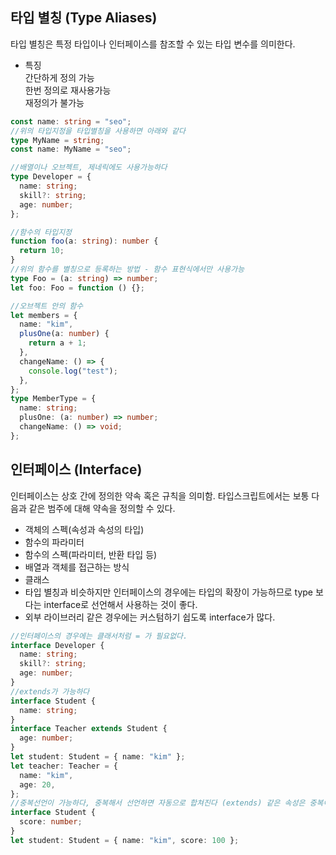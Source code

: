## 타입 별칭 (Type Aliases)

타입 별칭은 특정 타입이나 인터페이스를 참조할 수 있는 타입 변수를 의미한다.

- 특징</br>
  간단하게 정의 가능</br>
  한번 정의로 재사용가능</br>
  재정의가 불가능

```typescript
const name: string = "seo";
//위의 타입지정을 타입별칭을 사용하면 아래와 같다
type MyName = string;
const name: MyName = "seo";

//배열이나 오브젝트, 제네릭에도 사용가능하다
type Developer = {
  name: string;
  skill?: string;
  age: number;
};

//함수의 타입지정
function foo(a: string): number {
  return 10;
}
//위의 함수를 별칭으로 등록하는 방법 - 함수 표현식에서만 사용가능
type Foo = (a: string) => number;
let foo: Foo = function () {};

//오브젝트 안의 함수
let members = {
  name: "kim",
  plusOne(a: number) {
    return a + 1;
  },
  changeName: () => {
    console.log("test");
  },
};
type MemberType = {
  name: string;
  plusOne: (a: number) => number;
  changeName: () => void;
};
```

## 인터페이스 (Interface)

인터페이스는 상호 간에 정의한 약속 혹은 규칙을 의미함. 타입스크립트에서는 보통 다음과 같은 범주에 대해 약속을 정의할 수 있다.

- 객체의 스펙(속성과 속성의 타입)
- 함수의 파라미터
- 함수의 스펙(파라미터, 반환 타입 등)
- 배열과 객체를 접근하는 방식
- 클래스
- 타입 별칭과 비슷하지만 인터페이스의 경우에는 타입의 확장이 가능하므로 type 보다는 interface로 선언해서 사용하는 것이 좋다.
- 외부 라이브러리 같은 경우에는 커스텀하기 쉽도록 interface가 많다.

```typescript
//인터페이스의 경우에는 클래서처럼 = 가 필요없다.
interface Developer {
  name: string;
  skill?: string;
  age: number;
}
//extends가 가능하다
interface Student {
  name: string;
}
interface Teacher extends Student {
  age: number;
}
let student: Student = { name: "kim" };
let teacher: Teacher = {
  name: "kim",
  age: 20,
};
//중복선언이 가능하다, 중복해서 선언하면 자동으로 합쳐진다 (extends) 같은 속성은 중복이 안된다.
interface Student {
  score: number;
}
let student: Student = { name: "kim", score: 100 };
```
